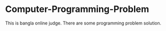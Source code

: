 # Computer-Programming-Problem

This is bangla online judge. There are some programming problem solution.
